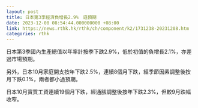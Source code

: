 ```yaml
---
layout: post
title: 日本第3季經濟負增長2.9%　遜預期
date: 2023-12-08 08:54:44.000000000 +08:00
link: https://news.rthk.hk/rthk/ch/component/k2/1731238-20231208.htm
categories: rthk
---
```


日本第3季國內生產總值以年率計按季下跌2.9%，低於初值的負增長2.1%，亦差過市場預期。

另外，日本10月家庭開支按年下跌2.5%，連續8個月下跌，經季節因素調整後按月下跌0.1%，兩者都小過預期。

日本10月實質工資連續19個月下跌，經通脹調整後按年下跌2.3%，但較9月跌幅收窄。
